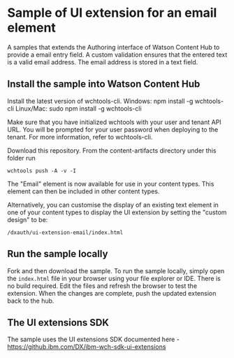 # Sample of UI extension for an email element

A samples that extends the Authoring interface of Watson Content Hub to provide a email entry field. A custom validation ensures that the entered text is a valid email address. The email address is stored in a text field.

## Install the sample into Watson Content Hub

Install the latest version of wchtools-cli. Windows: npm install -g wchtools-cli Linux/Mac: sudo npm install -g wchtools-cli

Make sure that you have initialized wchtools with your user and tenant API URL. You will be prompted for your user password when deploying to the tenant. For more information, refer to wchtools-cli.

Download this repository. From the content-artifacts directory under this folder run

```wchtools push -A -v -I```

The "Email" element is now available for use in your content types. This element can then be included in other content types.


Alternatively, you can customise the display of an existing text element in one of your content types to display the UI extension by setting the "custom design" to be:

```/dxauth/ui-extension-email/index.html```


## Run the sample locally

Fork and then download the sample. To run the sample locally, simply open the ```index.html``` file in your browser using your file explorer or IDE. There is no build required. Edit the files and refresh the browser to test the extension. When the changes are complete, push the updated extension back to the hub.

## The UI extensions SDK

The sample uses the UI extensions SDK documented here - https://github.ibm.com/DX/ibm-wch-sdk-ui-extensions
